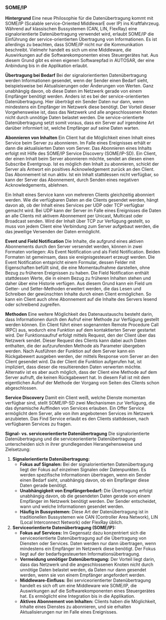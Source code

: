 ### SOME/IP

**Hintergrund**
Eine neue Philosophie für die Datenübertragung kommt mit SOME/IP (Scalable service-Oriented MiddlewarE over IP) ins Kraftfahrzeug. Während auf klassischen Bussystemen (CAN, LIN, FlexRay) eine signalorientierte Datenübertragung verwendet wird, erlaubt SOME/IP die Einführung der service-orientierten Übertragung von Informationen. Es ist allerdings zu beachten, dass SOME/IP nicht nur die Kommunikation beschreibt. Vielmehr handelt es sich um eine Middleware, die Auswirkungen auf die Softwarekomponenten eines Steuergerätes hat. Aus diesem Grund gibt es einen eigenen Softwarepfad in AUTOSAR, der eine Anbindung bis in die Applikation erlaubt.

**Übertragung bei Bedarf**
Bei der signalorientierten Datenübertragung werden Informationen gesendet, wenn der Sender einen Bedarf sieht, beispielsweise bei Aktualisierungen oder Änderungen von Werten. Ganz unabhängig davon, ob diese Daten im Netzwerk gerade von einem Empfänger benötigt werden. Anders ist es bei der service-orientierten Datenübertragung. Hier überträgt ein Sender Daten nur dann, wenn mindestens ein Empfänger im Netzwerk diese benötigt. Der Vorteil dieser Vorgehensweise ist, dass das Netzwerk und alle angeschlossenen Knoten nicht durch unnötige Daten belastet werden. Die service-orientierte Datenübertragung setzt somit voraus, dass ein Server auf irgendeine Art darüber informiert ist, welche Empfänger auf seine Daten warten.

**Abonnieren von Inhalten**
Ein Client hat die Möglichkeit einen Inhalt eines Service beim Server zu abonnieren. Im Falle eines Ereignisses erhält er dann die aktualisierten Daten vom Server. Das Abonnieren eines Inhalts erfolgt mit Hilfe des SOME/IP Service Discovery (SOME/IP-SD). Ein Client, der einen Inhalt beim Server abonnieren möchte, sendet an diesen einen Subscribe Eventgroup. Ist es möglich den Inhalt zu abonnieren, schickt der Server als Antwort ein positives Acknowledgement zurück an den Client. Das Abonnement ist nun aktiv. Ist ein Inhalt stattdessen nicht verfügbar, so kann der Server das Abonnement, durch Senden eines negativen Acknowledgements, ablehnen.

Ein Inhalt eines Service kann von mehreren Clients gleichzeitig abonniert werden. Wie die verfügbaren Daten an die Clients gesendet werden, hängt davon ab, ob der Inhalt eines Services per UDP oder TCP verfügbar gemacht wird. Bei UDP kann der Server im Falle eines Ereignisses die Daten an alle Clients mit aktivem Abonnement per Unicast, Multicast oder Broadcast senden. Wird der Inhalt über TCP zur Verfügung gestellt, so muss von jedem Client eine Verbindung zum Server aufgebaut werden, die das jeweilige Versenden der Daten ermöglicht.

**Event und Field Notification**
Die Inhalte, die aufgrund eines aktiven Abonnements durch den Server versendet werden, können in zwei Formaten vorliegen: Als Event Notification und als Field Notification. Beiden Formaten ist gemeinsam, dass sie ereignisgesteuert erzeugt werden. Die Event Notification entspricht einem Formular, dessen Felder mit Eigenschaften befüllt sind, die eine Momentaufnahme darstellen, ohne Bezug zu früheren Ereignissen zu haben. Die Field Notification enthält stattdessen Werte, die in einem Bezug zu früheren Inhalten stehen und daher über eine Historie verfügen. Aus diesem Grund kann ein Field um Getter- und Setter-Methoden erweitert werden, die das Lesen und Schreiben der gewünschten Inhalte durch einen Client ermöglichen. So kann ein Client auch ohne Abonnement auf die Inhalte des Servers lesend oder schreibend zugreifen.

**Methoden**
Eine weitere Möglichkeit des Datenaustauschs besteht darin, dass Informationen durch den Aufruf einer Methode zur Verfügung gestellt werden können. Ein Client führt einen sogenannten Remote Procedure Call (RPC) aus, wodurch eine Funktion auf dem kontaktierten Server gestartet wird. Der Funktionsaufruf erfolgt mittels Request, den der Client über das Netzwerk sendet. Dieser Request des Clients kann dabei auch Daten enthalten, die der aufzurufenden Methode als Parameter übergeben werden. Nach Ausführen der Funktion auf dem Server kann ein Rückgabewert ausgeben werden, der mittels Response vom Server an den Client gesendet wird. Da der Client die Funktion aufgerufen hat, ist impliziert, dass dieser die resultierenden Daten verwerten möchte. Alternativ ist es aber auch möglich, dass der Client eine Methode auf dem Server aufruft, die keinen Rückgabewert hat. In diesem Fall ist mit dem eigentlichen Aufruf der Methode der Vorgang von Seiten des Clients schon abgeschlossen.

**Service Discovery**
Damit ein Client weiß, welche Dienste momentan verfügbar sind, stellt SOME/IP-SD zwei Mechanismen zur Verfügung, die das dynamische Auffinden von Services erlauben. Ein Offer Service ermöglicht dem Server, alle von ihm angebotenen Services im Netzwerk anzubieten. Das Find Service erlaubt es den Clients stattdessen, nach verfügbaren Services zu fragen.

**Signal- vs. serviceorientierte Datenübertragung**
Die signalorientierte Datenübertragung und die serviceorientierte Datenübertragung unterscheiden sich in ihrer grundlegenden Herangehensweise und Zielsetzung:

1. **Signalorientierte Datenübertragung:**
   * **Fokus auf Signalen:** Bei der signalorientierten Datenübertragung liegt der Fokus auf einzelnen Signalen oder Datenpunkten. Es werden spezifische Informationen übertragen, wenn ein Sender einen Bedarf sieht, unabhängig davon, ob ein Empfänger diese Daten gerade benötigt.
   * **Unabhängigkeit von Empfängerbedarf:** Die Übertragung erfolgt unabhängig davon, ob die gesendeten Daten gerade von einem Empfänger im Netzwerk benötigt werden. Der Sender entscheidet, wann und welche Informationen gesendet werden.
   * **Häufig in Bussystemen:** Diese Art der Datenübertragung ist in traditionellen Bussystemen wie CAN (Controller Area Network), LIN (Local Interconnect Network) oder FlexRay üblich.
2. **Serviceorientierte Datenübertragung (SOME/IP):**
   * **Fokus auf Services:** Im Gegensatz dazu konzentriert sich die serviceorientierte Datenübertragung auf die Übertragung von Diensten oder Services. Daten werden nur dann übertragen, wenn mindestens ein Empfänger im Netzwerk diese benötigt. Der Fokus liegt auf der bedarfsgesteuerten Informationsübertragung.
   * **Vermeidung unnötiger Datenübertragung:** Der Vorteil liegt darin, dass das Netzwerk und die angeschlossenen Knoten nicht durch unnötige Daten belastet werden, da Daten nur dann gesendet werden, wenn sie von einem Empfänger angefordert werden.
   * **Middleware-Einfluss:** Bei serviceorientierter Datenübertragung handelt es sich oft um eine Middleware wie SOME/IP, die Auswirkungen auf die Softwarekomponenten eines Steuergerätes hat. Es ermöglicht eine Integration bis in die Applikation.
   * **Aktives Abonnement von Inhalten:** Clients haben die Möglichkeit, Inhalte eines Dienstes zu abonnieren, und sie erhalten Aktualisierungen nur im Falle eines Ereignisses.
